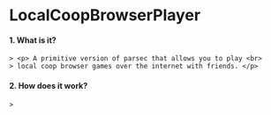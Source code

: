 # LocalCoopBrowserPlayer
  #### 1. What is it?
    > <p> A primitive version of parsec that allows you to play <br>
    > local coop browser games over the internet with friends. </p>
  #### 2. How does it work?
    > 
